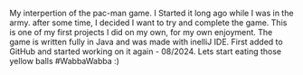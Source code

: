 My interpertion of the pac-man game.
I Started it long ago while I was in the army. after some time, I decided I want to try and complete the game.
This is one of my first projects I did on my own, for my own enjoyment.
The game is written fully in Java and was made with inelliJ IDE.
First added to GitHub and started working on it again - 08/2024.
Lets start eating those yellow balls #WabbaWabba :)
